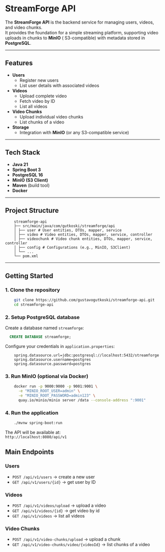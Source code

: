 # StreamForge API

The **StreamForge API** is the backend service for managing users, videos, and video chunks.  
It provides the foundation for a simple streaming platform, supporting video uploads in chunks to **MinIO** (
S3-compatible) with metadata stored in **PostgreSQL**.

---

## Features

- **Users**
    - Register new users
    - List user details with associated videos
- **Videos**
    - Upload complete video
    - Fetch video by ID
    - List all videos
- **Video Chunks**
    - Upload individual video chunks
    - List chunks of a video
- **Storage**
    - Integration with **MinIO** (or any S3-compatible service)

---

## Tech Stack

- **Java 21**
- **Spring Boot 3**
- **PostgreSQL 16**
- **MinIO (S3 Client)**
- **Maven** (build tool)
- **Docker**

---

## Project Structure

```
    streamforge-api
    ├── src/main/java/com/gutkoski/streamforge/api
    │ ├── user # User entities, DTOs, mapper, service
    │ ├── video # Video entities, DTOs, mapper, service, controller
    │ ├── videochunk # Video chunk entities, DTOs, mapper, service, controller
    │ ├── config # Configurations (e.g., MinIO, S3Client)
    │ └── ...
    └── pom.xml
```

---

## Getting Started

### 1. Clone the repository

```bash
    git clone https://github.com/gustavogutkoski/streamforge-api.git
    cd streamforge-api
```

### 2. Setup PostgreSQL database

Create a database named `streamforge`:

```sql
  CREATE DATABASE streamforge;
```

Configure your credentials in `application.properties`:

```
    spring.datasource.url=jdbc:postgresql://localhost:5432/streamforge
    spring.datasource.username=postgres
    spring.datasource.password=postgres
```

### 3. Run MinIO (optional via Docker)

```bash
    docker run -p 9000:9000 -p 9001:9001 \
      -e "MINIO_ROOT_USER=admin" \
      -e "MINIO_ROOT_PASSWORD=admin123" \
      quay.io/minio/minio server /data --console-address ":9001"
```

### 4. Run the application

```bash
    ./mvnw spring-boot:run
```

The API will be available at:\
`http://localhost:8080/api/v1`

## Main Endpoints

### Users

- `POST /api/v1/users` → create a new user
- `GET /api/v1/users/{id}` → get user by ID

### Videos

- `POST /api/v1/videos/upload` → upload a video
- `GET /api/v1/videos/{id}` → get video by id
- `GET /api/v1/videos` → list all videos

### Video Chunks

- `POST /api/v1/video-chunks/upload` → upload a chunk
- `GET /api/v1/video-chunks/video/{videoId}` → list chunks of a video